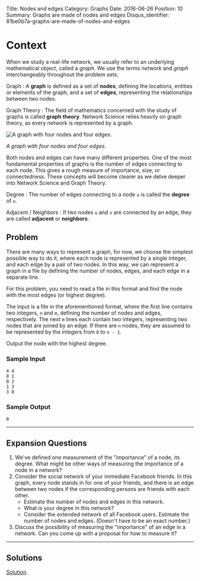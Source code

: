Title: Nodes and edges
Category: Graphs
Date: 2016-06-26
Position: 10
Summary: Graphs are made of nodes and edges
Disqus_identifier: 81be0b7a-graphs-are-made-of-nodes-and-edges

# Context

When we study a real-life network, we usually refer to an underlying
mathematical object, called a *graph*. We use the terms *network* and
*graph* interchangeably throughout the problem sets.

Graph[](#graph)
: A **graph** is defined as a set of **nodes**, defining the locations,
entities or elements of the graph, and a set of **edges**, representing the
relationships between two nodes.

Graph Theory[](#graph-theory)
: The field of mathematics concerned with the study of graphs is called
**graph theory**. Network Science relies heavily on graph theory, as every
network is represented by a graph.

<div class="img-desc">
  <p><img src="/images/nodes_edges_example.png" title="A graph with four nodes and four edges."></p>
  <p><em>A graph with four nodes and four edges.</em></p>
</div>

Both nodes and edges can have many different properties. One of the most
fundamental properties of graphs is the number of edges connecting to each
node. This gives a rough measure of importance, size, or
connectedness. These concepts will become clearer as we delve deeper into
Network Science and Graph Theory.

Degree[](#degree)
: The number of edges connecting to a node `u` is called the **degree** of
`u`.

Adjacent / Neighbors[](#neighbors)
: If two nodes `u` and `v` are connected by an edge, they are called
**adjacent** or **neighbors**.

## Problem

There are many ways to represent a graph, for now, we choose the simplest
possible way to do it, where each node is represented by a single integer,
and each edge by a pair of two nodes. In this way, we can represent a graph
in a file by defining the number of nodes, edges, and each edge in a
separate line.

For this problem, you need to read a file in this format and find the node
with the most edges (or highest degree).

The input is a file in the aforementioned format, where the first line
contains two integers, `n` and `m`, defining the number of nodes and edges,
respectively. The next `m` lines each contain two integers, representing
two nodes that are joined by an edge. If there are `n` nodes, they are
assumed to be represented by the integers from `0` to `n - 1`.


Output the node with the highest degree.

### Sample Input

```
4 4
0 1
0 2
1 3
3 0

```

### Sample Output

```
0
```

----------------------------------------

## Expansion Questions

1. We've defined one measurement of the "importance" of a node, its
   degree. What might be other ways of measuring the importance of a node
   in a network?
2. Consider the social network of your immediate Facebook friends. In this
   graph, every node stands in for one of your friends, and there is an
   edge between two nodes if the corresponding persons are friends with
   each other.
    + Estimate the number of nodes and edges in this network.
    + What is your degree in this network?
    + Consider the extended network of all Facebook users. Estimate the
      number of nodes and edges. (Doesn't have to be an exact number.)
3. Discuss the possibility of measuring the "importance" of an edge in a
   network. Can you come up with a proposal for how to measure it?

--------------------------------------------------------

## Solutions

[Solution](https://github.com/Leockard/erdos/blob/master/solutions/graphs/nodes_edges.py).

